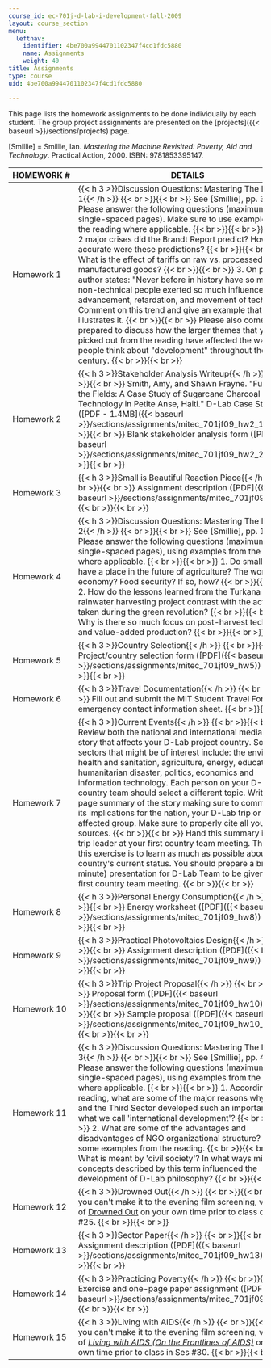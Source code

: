 ```yaml
---
course_id: ec-701j-d-lab-i-development-fall-2009
layout: course_section
menu:
  leftnav:
    identifier: 4be700a9944701102347f4cd1fdc5880
    name: Assignments
    weight: 40
title: Assignments
type: course
uid: 4be700a9944701102347f4cd1fdc5880

---
```


This page lists the homework assignments to be done individually by each student. The group project assignments are presented on the [projects]({{< baseurl >}}/sections/projects) page.

\[Smillie\] = Smillie, Ian. _Mastering the Machine Revisited: Poverty, Aid and Technology_. Practical Action, 2000. ISBN: 9781853395147.

| HOMEWORK # | DETAILS |
| --- | --- |
| Homework 1 | {{< h 3 >}}Discussion Questions: Mastering The Machine 1{{< /h >}} {{< br >}}{{< br >}} See \[Smillie\], pp. 3-47. Please answer the following questions (maximum 2 single-spaced pages). Make sure to use examples from the reading where applicable. {{< br >}}{{< br >}} 1\. What 2 major crises did the Brandt Report predict? How accurate were these predictions? {{< br >}}{{< br >}} 2\. What is the effect of tariffs on raw vs. processed vs. manufactured goods? {{< br >}}{{< br >}} 3\. On p. 4 the author states: "Never before in history have so many non-technical people exerted so much influence on the advancement, retardation, and movement of technology." Comment on this trend and give an example that illustrates it. {{< br >}}{{< br >}} Please also come to class prepared to discuss how the larger themes that you picked out from the reading have affected the way people think about "development" throughout the 20th century. {{< br >}}{{< br >}}  |
| Homework 2 | {{< h 3 >}}Stakeholder Analysis Writeup{{< /h >}} {{< br >}}{{< br >}} Smith, Amy, and Shawn Frayne. "Fuel from the Fields: A Case Study of Sugarcane Charcoal Technology in Petite Anse, Haiti." D-Lab Case Study. ([PDF - 1.4MB]({{< baseurl >}}/sections/assignments/mitec_701jf09_hw2_1)) {{< br >}}{{< br >}} Blank stakeholder analysis form ([PDF]({{< baseurl >}}/sections/assignments/mitec_701jf09_hw2_2)) {{< br >}}{{< br >}}  |
| Homework 3 | {{< h 3 >}}Small is Beautiful Reaction Piece{{< /h >}} {{< br >}}{{< br >}} Assignment description ([PDF]({{< baseurl >}}/sections/assignments/mitec_701jf09_hw3)) {{< br >}}{{< br >}}  |
| Homework 4 | {{< h 3 >}}Discussion Questions: Mastering The Machine 2{{< /h >}} {{< br >}}{{< br >}} See \[Smillie\], pp. 104-36. Please answer the following questions (maximum 2 single-spaced pages), using examples from the book where applicable. {{< br >}}{{< br >}} 1\. Do small farms have a place in the future of agriculture? The world economy? Food security? If so, how? {{< br >}}{{< br >}} 2\. How do the lessons learned from the Turkana rainwater harvesting project contrast with the actions taken during the green revolution? {{< br >}}{{< br >}} 3\. Why is there so much focus on post-harvest technology, and value-added production? {{< br >}}{{< br >}}  |
| Homework 5 | {{< h 3 >}}Country Selection{{< /h >}} {{< br >}}{{< br >}} Project/country selection form ([PDF]({{< baseurl >}}/sections/assignments/mitec_701jf09_hw5)) {{< br >}}{{< br >}}  |
| Homework 6 | {{< h 3 >}}Travel Documentation{{< /h >}} {{< br >}}{{< br >}} Fill out and submit the MIT Student Travel Form and emergency contact information sheet. {{< br >}}{{< br >}}  |
| Homework 7 | {{< h 3 >}}Current Events{{< /h >}} {{< br >}}{{< br >}} Review both the national and international media to find a story that affects your D-Lab project country. Some sectors that might be of interest include: the environment, health and sanitation, agriculture, energy, education, humanitarian disaster, politics, economics and information technology. Each person on your D-Lab country team should select a different topic. Write a 2-page summary of the story making sure to comment on its implications for the nation, your D-Lab trip or another affected group. Make sure to properly cite all your sources. {{< br >}}{{< br >}} Hand this summary in to your trip leader at your first country team meeting. The goal of this exercise is to learn as much as possible about your country's current status. You should prepare a brief (5-minute) presentation for D-Lab Team to be given in your first country team meeting. {{< br >}}{{< br >}}  |
| Homework 8 | {{< h 3 >}}Personal Energy Consumption{{< /h >}} {{< br >}}{{< br >}} Energy worksheet ([PDF]({{< baseurl >}}/sections/assignments/mitec_701jf09_hw8)) {{< br >}}{{< br >}}  |
| Homework 9 | {{< h 3 >}}Practical Photovoltaics Design{{< /h >}} {{< br >}}{{< br >}} Assignment description ([PDF]({{< baseurl >}}/sections/assignments/mitec_701jf09_hw9)) {{< br >}}{{< br >}}  |
| Homework 10 | {{< h 3 >}}Trip Project Proposal{{< /h >}} {{< br >}}{{< br >}} Proposal form ([PDF]({{< baseurl >}}/sections/assignments/mitec_701jf09_hw10)) {{< br >}}{{< br >}} Sample proposal ([PDF]({{< baseurl >}}/sections/assignments/mitec_701jf09_hw10_sample)) {{< br >}}{{< br >}}  |
| Homework 11 | {{< h 3 >}}Discussion Questions: Mastering The Machine 3{{< /h >}} {{< br >}}{{< br >}} See \[Smillie\], pp. 44-66. Please answer the following questions (maximum 2 single-spaced pages), using examples from the book where applicable. {{< br >}}{{< br >}} 1\. According to the reading, what are some of the major reasons why NGOs and the Third Sector developed such an important role in what we call 'international development'? {{< br >}}{{< br >}} 2\. What are some of the advantages and disadvantages of NGO organizational structure? Use some examples from the reading. {{< br >}}{{< br >}} 3\. What is meant by 'civil society'? In what ways might the concepts described by this term influenced the development of D-Lab philosophy? {{< br >}}{{< br >}}  |
| Homework 12 | {{< h 3 >}}Drowned Out{{< /h >}} {{< br >}}{{< br >}} If you can't make it to the evening film screening, view DVD of [Drowned Out](http://www.bullfrogfilms.com/catalog/dout.html) on your own time prior to class on Ses #25. {{< br >}}{{< br >}}  |
| Homework 13 | {{< h 3 >}}Sector Paper{{< /h >}} {{< br >}}{{< br >}} Assignment description ([PDF]({{< baseurl >}}/sections/assignments/mitec_701jf09_hw13)) {{< br >}}{{< br >}}  |
| Homework 14 | {{< h 3 >}}Practicing Poverty{{< /h >}} {{< br >}}{{< br >}} Exercise and one-page paper assignment ([PDF]({{< baseurl >}}/sections/assignments/mitec_701jf09_hw15)) {{< br >}}{{< br >}}  |
| Homework 15 | {{< h 3 >}}Living with AIDS{{< /h >}} {{< br >}}{{< br >}} If you can't make it to the evening film screening, view DVD of [_Living with AIDS (On the Frontlines of AIDS)_](https://video.alexanderstreet.com/watch/living-with-aids) on your own time prior to class in Ses #30. {{< br >}}{{< br >}}